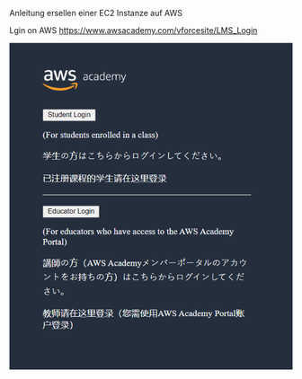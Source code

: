 Anleitung ersellen einer EC2 Instanze auf AWS 

Lgin on AWS  https://www.awsacademy.com/vforcesite/LMS_Login

![Alt text](./images/image.png)